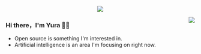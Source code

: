 <p align="center">
  <img alig src="https://github.com//e2-e4dd/e2-e4dd/main/welcome.gif" />
</p>

<img align="right" src="https://github-readme-stats.vercel.app/api?username=e2-e4dd&show_icons=true&icon_color=CE1D2D&text_color=718096&bg_color=00000000&hide_title=true&hide_border=true" />

### Hi there，I'm Yura 🙋‍♂️

- Open source is something I'm interested in.
- Artificial intelligence is an area I'm focusing on right now.
